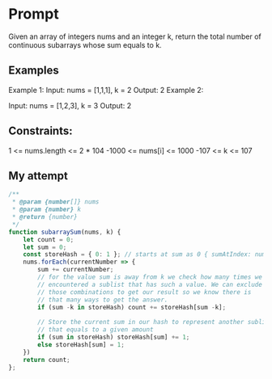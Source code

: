# Prompt
Given an array of integers nums and an integer k, return the total number of continuous subarrays whose sum equals to k.
## Examples
Example 1:
Input: nums = [1,1,1], k = 2
Output: 2
Example 2:

Input: nums = [1,2,3], k = 3
Output: 2
 
## Constraints:
1 <= nums.length <= 2 * 104
-1000 <= nums[i] <= 1000
-107 <= k <= 107

## My attempt 
```js
/**
 * @param {number[]} nums
 * @param {number} k
 * @return {number}
 */
function subarraySum(nums, k) {
    let count = 0;
    let sum = 0;
    const storeHash = { 0: 1 }; // starts at sum as 0 { sumAtIndex: number } 
    nums.forEach(currentNumber => {
        sum += currentNumber;
        // for the value sum is away from k we check how many times we have
        // encountered a sublist that has such a value. We can exclude 
        // those combinations to get our result so we know there is 
        // that many ways to get the answer.
        if (sum -k in storeHash) count += storeHash[sum -k];
        
        // Store the current sum in our hash to represent another sublist 
        // that equals to a given amount
        if (sum in storeHash) storeHash[sum] += 1;
        else storeHash[sum] = 1;
    })
    return count;
};
```



